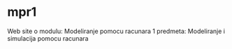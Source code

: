 # mpr1
Web site o modulu: Modeliranje pomocu racunara 1 predmeta: Modeliranje i simulacija pomocu racunara
